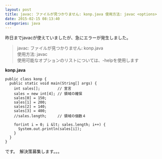 ```yaml
---
layout: post
title: javac: ファイルが見つかりません: konp.java 使用方法: javac <options> <source files> 使用可能なオプションのリストについては、-helpを使用します
date: 2015-02-15 08:13:40
categories: java
---
```

<p>昨日までjavacが使えていましたが、急にエラーが発生しました。</p>

<blockquote>
  <p>javac: ファイルが見つかりません: konp.java<br>
  使用方法: javac  <br>
  使用可能なオプションのリストについては、-helpを使用します</p>
</blockquote>

<p><strong>konp.java</strong></p>

```
public class konp {
  public static void main(String[] args) {
    int sales[];        // 宣言
    sales = new int[4]; // 領域の確保
    sales[0] = 150;
    sales[1] = 200;
    sales[2] = 140;
    sales[3] = 400;
    //sales.length;     // 領域の個数４

    for(int i = 0; i &lt; sales.length; i++) {
      System.out.println(sales[i]);
    }
  }
}
```

<p>です。　解決策募集します。。。</p>
